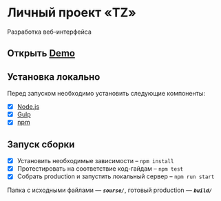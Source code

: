 # Личный проект «TZ»
Разработка веб-интерфейса

## Открыть [Demo](https://arturtkachenko93.github.io/proektz/)

## Установка локально
Перед запуском необходимо установить следующие компоненты:
- [x] [Node.js](https://nodejs.org/)
- [x] [Gulp](https://gulpjs.com/)
- [x] [npm](https://www.npmjs.com/)

## Запуск сборки
- [x] Установить необходимые зависимости – `npm install`
- [x] Протестировать на соответствие код-гайдам – `npm test`
- [x] Собрать production и запустить локальный сервер – `npm run start`

Папка с исходными файлами — _**`sourse/`**_, готовый production — _**`build/`**_
